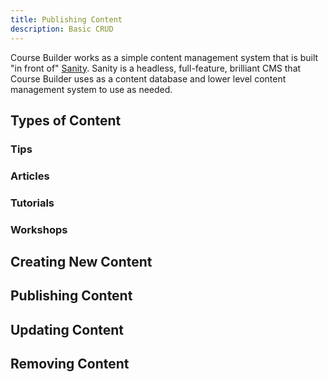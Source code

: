 ```yaml
---
title: Publishing Content
description: Basic CRUD
---
```


Course Builder works as a simple content management system that is built "in 
front of" [Sanity](https://sanity.io). Sanity is a headless, full-feature, 
brilliant CMS that Course Builder uses as a content database and lower level 
content management system to use as needed.

## Types of Content

### Tips

### Articles

### Tutorials

### Workshops

## Creating New Content

## Publishing Content

## Updating Content

## Removing Content